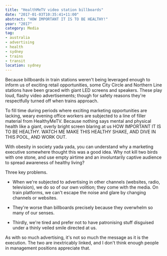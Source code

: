```yaml
---
title: "HealthMeTV video station billboards"
date: "2017-01-03T10:35:41+11:00"
abstract: "HOW IMPORTANT IT IS TO BE HEALTHY!"
year: "2017"
category: Media
tag:
- australia
- advertising
- health
- sydney
- trains
- transit 
location: sydney
---
```

Because billboards in train stations weren't being leveraged enough to inform us of exciting retail opportunities, some City Circle and Northern Line stations have been graced with giant LED screens and speakers. These play loud, flashy video advertisements; though for safety reasons they're respectfully turned off when trains approach.

To fill time during periods where exciting marketing opportunities are lacking, weary evening office workers are subjected to a line of filler material from HealthyMeTV. Because nothing says mental and physical health like a giant, overly bright screen blaring at us HOW IMPORTANT IT IS TO BE HEALTHY. WATCH ME MAKE THIS HEALTHY SHAKE, AND DIVE IN THIS POOL, AND WORK OUT.

With obesity in society yada yada, you can understand why a marketing executive somewhere thought this was a good idea. Why not kill two birds with one stone, and use empty airtime and an involuntarily captive audience to spread awareness of healthy living?

Three key problems.

* When we're subjected to advertising in other channels (websites, radio, television), we do so of our own volition; they come with the media. On train platforms, we can't escape the noise and glare by changing channels or websites. 

* They're worse than billboards precisely because they overwhelm so many of our senses.

* Thirdly, we're tired and prefer not to have patronising stuff disguised under a thinly veiled smile directed at us.

As with so much advertising, it's not so much the message as it is the execution. The two are inextricably linked, and I don't think enough people in management positions appreciate that.

